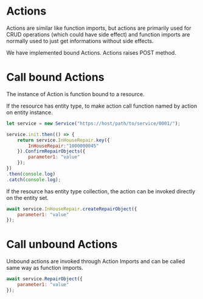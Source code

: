 # Actions

Actions are similar like function imports, but actions are primarily
used for CRUD operations (which could have side effect) and function
imports are normally used to just get informations without side effects.

We have implemented bound Actions.
Actions raises POST method.

# Call bound Actions

The instance of Action is function bound to a resource.

If the resource has entity type, to make action call function named by
action on entity instance.

```javascript
let service = new Service("https://host/path/to/service/0001/");

service.init.then(() => {
	return service.InHouseRepair.key({
		InHouseRepair:"1000000045"
	}).ConfirmRepairObjects({
		parameter1: "value"
	});
})
.then(console.log)
.catch(console.log);
```

If the resource has entity type collection, the action can be invoked
directly on the entity set.

```javascript
await service.InHouseRepair.createRepairObject({
	parameter1: "value"
});
```

# Call unbound Actions

Unbound actions are invoked through Action Imports and can be called same way as function imports.

```javascript
await service.RepairObject({
	parameter1: "value"
});
```
